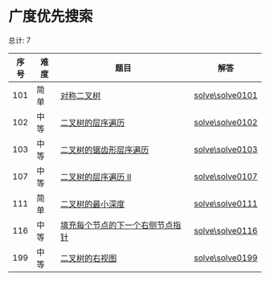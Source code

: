 # 广度优先搜索

<!--- table -->

总计: 7

| 序号 | 难度 | 题目                                                                                                              | 解答                                  |
| ---- | ---- | ----------------------------------------------------------------------------------------------------------------- | ------------------------------------- |
| 101  | 简单 | [对称二叉树](https://leetcode-cn.com/problems/symmetric-tree/)                                                    | [solve\solve0101](../solve\solve0101) |
| 102  | 中等 | [二叉树的层序遍历](https://leetcode-cn.com/problems/binary-tree-level-order-traversal/)                           | [solve\solve0102](../solve\solve0102) |
| 103  | 中等 | [二叉树的锯齿形层序遍历](https://leetcode-cn.com/problems/binary-tree-zigzag-level-order-traversal/)              | [solve\solve0103](../solve\solve0103) |
| 107  | 中等 | [二叉树的层序遍历 II](https://leetcode-cn.com/problems/binary-tree-level-order-traversal-ii/)                     | [solve\solve0107](../solve\solve0107) |
| 111  | 简单 | [二叉树的最小深度](https://leetcode-cn.com/problems/minimum-depth-of-binary-tree/)                                | [solve\solve0111](../solve\solve0111) |
| 116  | 中等 | [填充每个节点的下一个右侧节点指针](https://leetcode-cn.com/problems/populating-next-right-pointers-in-each-node/) | [solve\solve0116](../solve\solve0116) |
| 199  | 中等 | [二叉树的右视图](https://leetcode-cn.com/problems/binary-tree-right-side-view/)                                   | [solve\solve0199](../solve\solve0199) |
